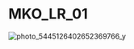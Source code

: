 # MKO_LR_01
![photo_5445126402652369766_y](https://github.com/user-attachments/assets/287a2d07-6a41-47f1-b21b-95debae61fac)
